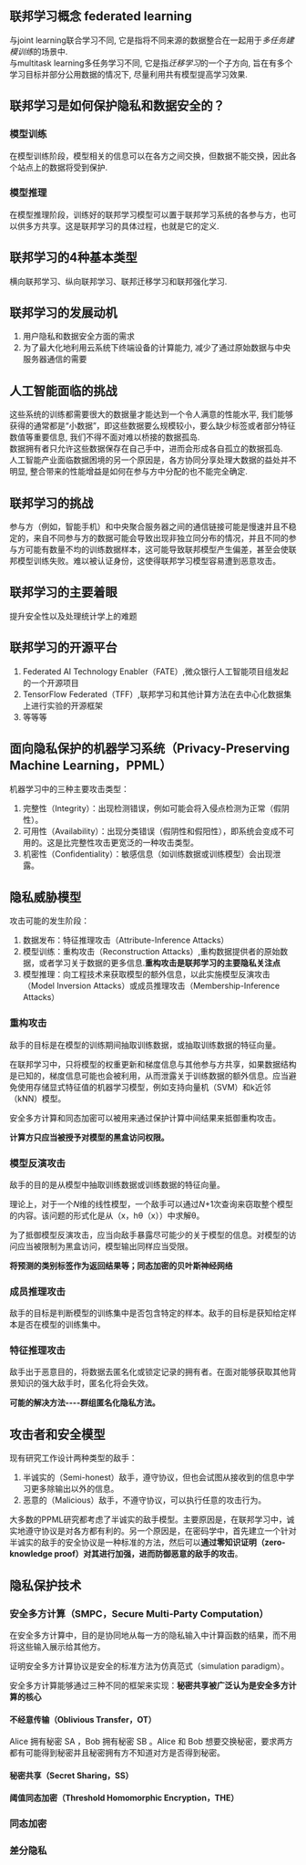 ## 联邦学习概念 federated learning  

与joint learning联合学习不同, 它是指将不同来源的数据整合在一起用于*多任务建模训练*的场景中.  
与multitask learning多任务学习不同, 它是指*迁移学习*的一个子方向, 旨在有多个学习目标并部分公用数据的情况下, 尽量利用共有模型提高学习效果.   

## 联邦学习是如何保护隐私和数据安全的？

### 模型训练

在模型训练阶段，模型相关的信息可以在各方之间交换，但数据不能交换，因此各个站点上的数据将受到保护.  

### 模型推理

在模型推理阶段，训练好的联邦学习模型可以置于联邦学习系统的各参与方，也可以供多方共享。这是联邦学习的具体过程，也就是它的定义.

## 联邦学习的4种基本类型

横向联邦学习、纵向联邦学习、联邦迁移学习和联邦强化学习.

## 联邦学习的发展动机

1. 用户隐私和数据安全方面的需求
2. 为了最大化地利用云系统下终端设备的计算能力, 减少了通过原始数据与中央服务器通信的需要

## 人工智能面临的挑战

这些系统的训练都需要很大的数据量才能达到一个令人满意的性能水平, 我们能够获得的通常都是“小数据”，即这些数据要么规模较小，要么缺少标签或者部分特征数值等重要信息, 我们不得不面对难以桥接的数据孤岛.  
数据拥有者只允许这些数据保存在自己手中，进而会形成各自孤立的数据孤岛.   
人工智能产业面临数据困境的另一个原因是，各方协同分享处理大数据的益处并不明显, 整合带来的性能增益是如何在参与方中分配的也不能完全确定. 

## 联邦学习的挑战

参与方（例如，智能手机）和中央聚合服务器之间的通信链接可能是慢速并且不稳定的，来自不同参与方的数据可能会导致出现非独立同分布的情况，并且不同的参与方可能有数量不均的训练数据样本，这可能导致联邦模型产生偏差，甚至会使联邦模型训练失败。难以被认证身份，这使得联邦学习模型容易遭到恶意攻击。

## 联邦学习的主要着眼

提升安全性以及处理统计学上的难题

## 联邦学习的开源平台

1. Federated AI Technology Enabler（FATE）,微众银行人工智能项目组发起的一个开源项目
2. TensorFlow Federated（TFF）,联邦学习和其他计算方法在去中心化数据集上进行实验的开源框架
3. 等等等

## 面向隐私保护的机器学习系统（Privacy-Preserving Machine Learning，PPML）

机器学习中的三种主要攻击类型：

1. 完整性（Integrity）：出现检测错误，例如可能会将入侵点检测为正常（假阴性）。
2. 可用性（Availability）：出现分类错误（假阴性和假阳性），即系统会变成不可用的。这是比完整性攻击更宽泛的一种攻击类型。
3. 机密性（Confidentiality）：敏感信息（如训练数据或训练模型）会出现泄露。

## 隐私威胁模型

攻击可能的发生阶段：

1. 数据发布：特征推理攻击（Attribute-Inference Attacks）
2. 模型训练：重构攻击（Reconstruction Attacks）,重构数据提供者的原始数据，或者学习关于数据的更多信息.**重构攻击是联邦学习的主要隐私关注点**
3. 模型推理：向工程技术来获取模型的额外信息，以此实施模型反演攻击（Model Inversion Attacks）或成员推理攻击（Membership-Inference Attacks）

### 重构攻击

敌手的目标是在模型的训练期间抽取训练数据，或抽取训练数据的特征向量。

在联邦学习中，只将模型的权重更新和梯度信息与其他参与方共享，如果数据结构是已知的，梯度信息可能也会被利用，从而泄露关于训练数据的额外信息。应当避免使用存储显式特征值的机器学习模型，例如支持向量机（SVM）和k近邻（kNN）模型。

安全多方计算和同态加密可以被用来通过保护计算中间结果来抵御重构攻击。

**计算方只应当被授予对模型的黑盒访问权限。**

### 模型反演攻击

敌手的目的是从模型中抽取训练数据或训练数据的特征向量。

理论上，对于一个*N*维的线性模型，一个敌手可以通过*N*+1次查询来窃取整个模型的内容。该问题的形式化是从（x，hθ（x））中求解θ。

为了抵御模型反演攻击，应当向敌手暴露尽可能少的关于模型的信息。对模型的访问应当被限制为黑盒访问，模型输出同样应当受限。

**将预测的类别标签作为返回结果等；同态加密的贝叶斯神经网络**

### 成员推理攻击

敌手的目标是判断模型的训练集中是否包含特定的样本。敌手的目标是获知给定样本是否在模型的训练集中。

### 特征推理攻击

敌手出于恶意目的，将数据去匿名化或锁定记录的拥有者。在面对能够获取其他背景知识的强大敌手时，匿名化将会失效。

**可能的解决方法----群组匿名化隐私方法。**

## 攻击者和安全模型

现有研究工作设计两种类型的敌手：

1. 半诚实的（Semi-honest）敌手，遵守协议，但也会试图从接收到的信息中学习更多除输出以外的信息。
2. 恶意的（Malicious）敌手，不遵守协议，可以执行任意的攻击行为。

大多数的PPML研究都考虑了半诚实的敌手模型。主要原因是，在联邦学习中，诚实地遵守协议是对各方都有利的。另一个原因是，在密码学中，首先建立一个针对半诚实的敌手的安全协议是一种标准的方法，然后可以**通过零知识证明（zero-knowledge proof）对其进行加强，进而防御恶意的敌手的攻击**。



## 隐私保护技术

### 安全多方计算（SMPC，Secure Multi-Party Computation）

在安全多方计算中，目的是协同地从每一方的隐私输入中计算函数的结果，而不用将这些输入展示给其他方。

证明安全多方计算协议是安全的标准方法为仿真范式（simulation paradigm）。

安全多方计算能够通过三种不同的框架来实现：**秘密共享被广泛认为是安全多方计算的核心**

#### 不经意传输（Oblivious Transfer，OT）

Alice 拥有秘密 SA ，Bob 拥有秘密 SB 。Alice 和 Bob 想要交换秘密，要求两方都有可能得到秘密并且秘密拥有方不知道对方是否得到秘密。

#### 秘密共享（Secret Sharing，SS）



#### 阈值同态加密（Threshold Homomorphic Encryption，THE）



### 同态加密



### 差分隐私



